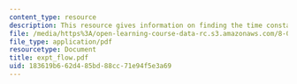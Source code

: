 ```yaml
---
content_type: resource
description: This resource gives information on finding the time constant.
file: /media/https%3A/open-learning-course-data-rc.s3.amazonaws.com/8-01x-physics-i-classical-mechanics-with-an-experimental-focus-fall-2002/183619b662d485bd88cc71e94f5e3a69_expt_flow.pdf
file_type: application/pdf
resourcetype: Document
title: expt_flow.pdf
uid: 183619b6-62d4-85bd-88cc-71e94f5e3a69
---
```

